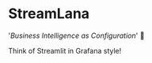 # StreamLana

'*Business Intelligence as Configuration*' 🚀

Think of Streamlit in Grafana style!




